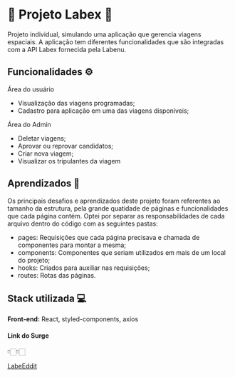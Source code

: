 # 🚀 Projeto Labex 🚀

 Projeto individual, simulando uma aplicação que gerencia viagens espaciais. A aplicação tem diferentes funcionalidades que são integradas com a API Labex fornecida pela Labenu.

## Funcionalidades ⚙️

Área do usuário
- Visualização das viagens programadas;
- Cadastro para aplicação em uma das viagens disponíveis;

Área do Admin
- Deletar viagens;
- Aprovar ou reprovar candidatos;
- Criar nova viagem;
- Visualizar os tripulantes da viagem

## Aprendizados 📝

Os principais desafios e aprendizados deste projeto foram referentes ao tamanho da estrutura, pela grande quatidade de páginas e funcionalidades que cada página contém.
Optei por separar as responsabilidades de cada arquivo dentro do código com as seguintes pastas:
- pages: Requisições que cada página precisava e chamada de componentes para montar a mesma;
- components: Componentes que seriam utilizados em mais de um local do projeto;
- hooks: Criados para auxiliar nas requisições;
- routes: Rotas das páginas.

## Stack utilizada 💻

**Front-end:** React, styled-components, axios

#### Link do Surge

👇🏻👇🏻

[LabeEddit](https://greasy-home.surge.sh/posts)
